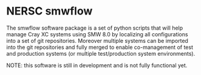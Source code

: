 # NERSC smwflow

The smwflow software package is a set of python scripts that will help manage
Cray XC systems using SMW 8.0 by localizing all configurations into a set of
git repositories.  Moreover multiple systems can be imported into the git
repositories and fully merged to enable co-management of test and production
systems (or multiple test/production system environments).

NOTE:  this software is still in development and is not fully functional yet.
